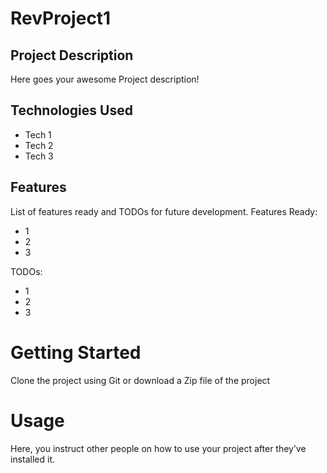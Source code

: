 # RevProject1

## Project Description
Here goes your awesome Project description!

## Technologies Used
* Tech 1
* Tech 2
* Tech 3

## Features
List of features ready and TODOs for future development.
Features Ready:
* 1
* 2
* 3

TODOs:
* 1
* 2
* 3

# Getting Started
Clone the project using Git or download a Zip file of the project

# Usage
Here, you instruct other people on how to use your project after they’ve installed it.
